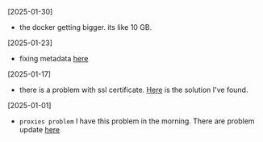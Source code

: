 [2025-01-30]

* the docker getting bigger. its like 10 GB.

[2025-01-23]

* fixing metadata [here](https://github.com/streamlit/streamlit/issues/6567#issuecomment-2143512104)

[2025-01-17]

* there is a problem with ssl certificate. [Here](https://community.fly.io/t/how-to-set-up-cloudflare-with-fly-io-without-fly-certificates/23409) is the solution I've found.

[2025-01-01]

* `proxies problem` I have this problem in the morning. There are problem update [here](https://community.openai.com/t/error-with-openai-1-56-0-client-init-got-an-unexpected-keyword-argument-proxies/1040332)